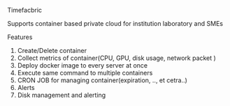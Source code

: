 Timefacbric 

Supports container based private cloud for institution laboratory and SMEs 

Features
1. Create/Delete container 
2. Collect metrics of container(CPU, GPU, disk usage, network packet )
3. Deploy docker image to every server at once
4. Execute same command to multiple containers
5. CRON JOB for managing container(expiration, .., et cetra..)
6. Alerts
7. Disk management and alerting 
